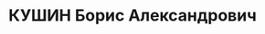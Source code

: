 ---
title: КУШИН Борис Александрович
description: "1887 року народження, м. Самара Куйбишевської області, росіянин, освіта\
  \ вища, безпартійний. Проживав: м. Сталіно (м. Донецьк) Донецької області, 7 лінія,\
  \ буд. № 76. Головний інженер \"Донбасводтресту \". \n  Заарештований 28 липня 1937\
  \ року. Засуджений виїзною сесією військовою кології Верховного Суду СРСР у м. Сталіно\
  \ до розстрілу з конфіскацією майна. Вирок приведено до виконання у м. Сталіно 2\
  \ грудня 1937 року. \n  Реабілітований у 1957 році."
---